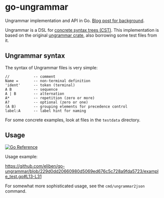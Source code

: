 # go-ungrammar

Ungrammar implementation and API in Go. [Blog post for background](https://eli.thegreenplace.net/2023/ungrammar-in-go-and-resilient-parsing/).

Ungrammar is a DSL for
[concrete syntax trees (CST)](https://en.wikipedia.org/wiki/Parse_tree). This implementation is based on the original
[ungrammar crate](https://github.com/rust-analyzer/ungrammar/), also borrowing
some test files from it.

## Ungrammar syntax

The syntax of Ungrammar files is very simple:

```
//           -- comment
Name =       -- non-terminal definition
'ident'      -- token (terminal)
A B          -- sequence
A | B        -- alternation
A*           -- repetition (zero or more)
A?           -- optional (zero or one)
(A B)        -- grouping elements for precedence control
label:A      -- label hint for naming
```

For some concrete examples, look at files in the `testdata` directory.

## Usage

[![Go Reference](https://pkg.go.dev/badge/github.com/eliben/go-ungrammar.svg)](https://pkg.go.dev/github.com/eliben/go-ungrammar)

Usage example:

https://github.com/eliben/go-ungrammar/blob/229d0dd20660980d5069ed676c5c728a9fda5723/example_test.go#L13-L31

For somewhat more sophisticated usage, see the `cmd/ungrammar2json` command.

